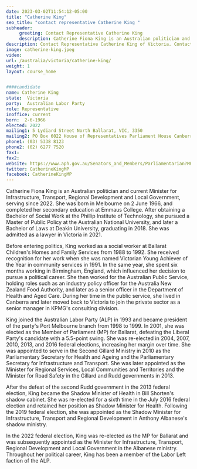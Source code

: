 ```yaml
---
date: 2023-03-02T11:54:12-05:00
title: "Catherine King"
seo_title: "contact representative Catherine King "
subheader:
     greeting: Contact Representative Catherine King
     description: Catherine Fiona King is an Australian politician and current Minister for Infrastructure, Transport, Regional Development and Local Government, serving since 2022.
description: Contact Representative Catherine King of Victoria. Contact information for Catherine King includes email address, phone number, and mailing address.
image: catherine-king.jpeg
video:
url: /australia/victoria/catherine-king/
weight: 1
layout: course_home


####candidate
name: Catherine King
state:	Victoria
party:	Australian Labor Party
role: Representative
inoffice: current
born:  2-6-1966
elected: 2022
mailing1: 5 Lydiard Street North Ballarat, VIC, 3350
mailing2: PO Box 6022 House of Representatives Parliament House Canberra ACT 2600
phone1:	(03) 5338 8123
phone2: (02) 6277 7520
fax1:
fax2:
website: https://www.aph.gov.au/Senators_and_Members/Parliamentarian?MPID=00AMR
twitter: CatherineKingMP
facebook: CatherineKingMP
---
```


Catherine Fiona King is an Australian politician and current Minister for Infrastructure, Transport, Regional Development and Local Government, serving since 2022. She was born in Melbourne on 2 June 1966, and completed her secondary education at Emmaus College. After obtaining a Bachelor of Social Work at the Phillip Institute of Technology, she pursued a Master of Public Policy at the Australian National University, and later a Bachelor of Laws at Deakin University, graduating in 2018. She was admitted as a lawyer in Victoria in 2021.

Before entering politics, King worked as a social worker at Ballarat Children's Homes and Family Services from 1988 to 1992. She received recognition for her work when she was named Victorian Young Achiever of the Year in community services in 1991. In the same year, she spent six months working in Birmingham, England, which influenced her decision to pursue a political career. She then worked for the Australian Public Service, holding roles such as an industry policy officer for the Australia New Zealand Food Authority, and later as a senior officer in the Department of Health and Aged Care. During her time in the public service, she lived in Canberra and later moved back to Victoria to join the private sector as a senior manager in KPMG's consulting division.

King joined the Australian Labor Party (ALP) in 1993 and became president of the party's Port Melbourne branch from 1998 to 1999. In 2001, she was elected as the Member of Parliament (MP) for Ballarat, defeating the Liberal Party's candidate with a 5.5-point swing. She was re-elected in 2004, 2007, 2010, 2013, and 2016 federal elections, increasing her margin over time. She was appointed to serve in the Second Gillard Ministry in 2010 as the Parliamentary Secretary for Health and Ageing and the Parliamentary Secretary for Infrastructure and Transport. She was later appointed as the Minister for Regional Services, Local Communities and Territories and the Minister for Road Safety in the Gillard and Rudd governments in 2013.

After the defeat of the second Rudd government in the 2013 federal election, King became the Shadow Minister of Health in Bill Shorten's shadow cabinet. She was re-elected for a sixth time in the July 2016 federal election and retained her position as Shadow Minister for Health. Following the 2019 federal election, she was appointed as the Shadow Minister for Infrastructure, Transport and Regional Development in Anthony Albanese's shadow ministry.

In the 2022 federal election, King was re-elected as the MP for Ballarat and was subsequently appointed as the Minister for Infrastructure, Transport, Regional Development and Local Government in the Albanese ministry. Throughout her political career, King has been a member of the Labor Left faction of the ALP.